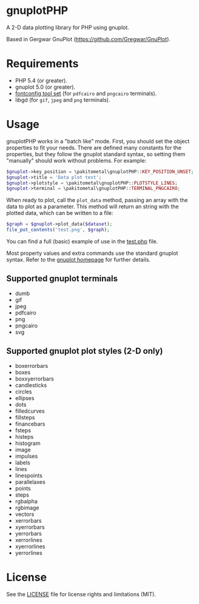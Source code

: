 # gnuplotPHP
A 2-D data plotting library for PHP using gnuplot.

Based in Gergwar GnuPlot (https://github.com/Gregwar/GnuPlot).

# Requirements
* PHP 5.4 (or greater).
* gnuplot 5.0 (or greater).
* [fontconfig tool set](https://www.freedesktop.org/software/fontconfig/fontconfig-user.html) (for `pdfcairo` and `pngcairo` terminals).
* libgd (for `gif`, `jpeg` and `png` terminals).

# Usage
gnuplotPHP works in a "batch like" mode. First, you should set the object properties to fit your needs. There are defined many constants for the properties, but they follow the gnuplot standard syntax, so setting them "manually" should work without problems. For example:

```php
$gnuplot->key_position = \pakitometal\gnuplotPHP::KEY_POSITION_UNSET;
$gnuplot->title = 'Data plot test';
$gnuplot->plotstyle = \pakitometal\gnuplotPHP::PLOTSTYLE_LINES;
$gnuplot->terminal = \pakitometal\gnuplotPHP::TERMINAL_PNGCAIRO;
```

When ready to plot, call the `plot_data` method, passing an array with the data to plot as a parameter. This method will return an string with the plotted data, which can be written to a file:

```php
$graph = $gnuplot->plot_data($dataset);
file_put_contents('test.png', $graph);
```

You can find a full (basic) example of use in the [test.php](test.php) file.

Most property values and extra commands use the standard gnuplot syntax. Refer to the [gnuplot homepage](http://gnuplot.sourceforge.net/) for further details.

## Supported gnuplot terminals
* dumb
* gif
* jpeg
* pdfcairo
* png
* pngcairo
* svg

## Supported gnuplot plot styles (2-D only)
* boxerrorbars
* boxes
* boxxyerrorbars
* candlesticks
* circles
* ellipses
* dots
* filledcurves
* fillsteps
* financebars
* fsteps
* histeps
* histogram
* image
* impulses
* labels
* lines
* linespoints
* parallelaxes
* points
* steps
* rgbalpha
* rgbimage
* vectors
* xerrorbars
* xyerrorbars
* yerrorbars
* xerrorlines
* xyerrorlines
* yerrorlines

# License
See the [LICENSE](LICENSE) file for license rights and limitations (MIT).
